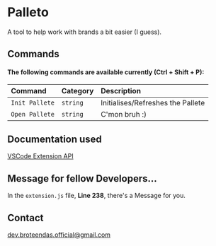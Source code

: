 
# Palleto

A tool to help work with brands a bit easier (I guess).


## Commands

#### The following commands are available currently (Ctrl + Shift + P):

| Command | Category     | Description                |
| :-------- | :------- | :------------------------- |
| `Init Pallete` | `string` | Initialises/Refreshes the Pallete |
| `Open Pallete` | `string` | C'mon bruh :) |





## Documentation used

[VSCode Extension API](https://code.visualstudio.com/api)


## Message for fellow Developers...
In the `extension.js` file, **Line 238**, there's a Message for you.




## Contact
dev.broteendas.official@gmail.com

